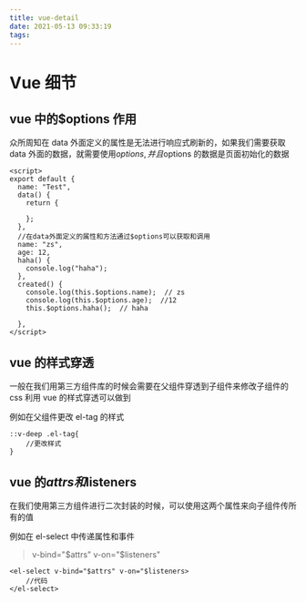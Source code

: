 ```yaml
---
title: vue-detail
date: 2021-05-13 09:33:19
tags:
---
```


# Vue 细节

## vue 中的$options 作用

众所周知在 data 外面定义的属性是无法进行响应式刷新的，如果我们需要获取 data 外面的数据，就需要使用$options,并且$options 的数据是页面初始化的数据

```
<script>
export default {
  name: "Test",
  data() {
    return {

    };
  },
  //在data外面定义的属性和方法通过$options可以获取和调用
  name: "zs",
  age: 12,
  haha() {
    console.log("haha");
  },
  created() {
    console.log(this.$options.name);  // zs
    console.log(this.$options.age);  //12
    this.$options.haha();  // haha

  },
</script>
```

## vue 的样式穿透

一般在我们用第三方组件库的时候会需要在父组件穿透到子组件来修改子组件的 css
利用 vue 的样式穿透可以做到

例如在父组件更改 el-tag 的样式

```
::v-deep .el-tag{
    //更改样式
}
```

## vue 的$attrs和$listeners

在我们使用第三方组件进行二次封装的时候，可以使用这两个属性来向子组件传所有的值

例如在 el-select 中传递属性和事件

> v-bind="$attrs"
> v-on="$listeners"

```
<el-select v-bind="$attrs" v-on="$listeners>
    //代码
</el-select>
```
